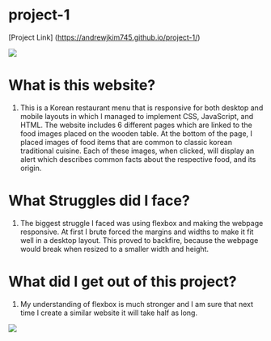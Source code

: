 # project-1


[Project Link] (https://andrewjkim745.github.io/project-1/)



![](https://media.giphy.com/media/U78QMghyDQ1c6H6UbZ/giphy.gif)


# What is this website?
1. This is a Korean restaurant menu that is responsive for both desktop and mobile layouts in which I managed to implement CSS, JavaScript, and HTML. The website includes 6 different pages which are linked to the food images placed on the wooden table. At the bottom of the page, I placed images of food items that are common to classic korean traditional cuisine. Each of these images, when clicked, will display an alert which describes common facts about the respective food, and its origin.

# What Struggles did I face?
1. The biggest struggle I faced was using flexbox and making the webpage responsive. At first I brute forced the margins and widths to make it fit well in a desktop layout. This proved to backfire, because the webpage would break when resized to a smaller width and height. 

# What did I get out of this project?
1. My understanding of flexbox is much stronger and I am sure that next time I create a similar website it will take half as long. 


![](https://giphy.com/gifs/gfr4zBDGWIqLlbShul.gif)
